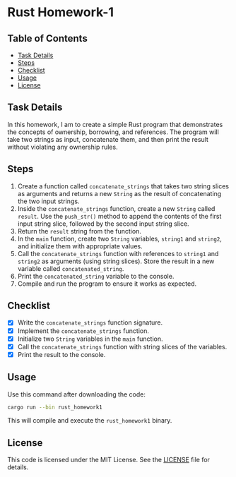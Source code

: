 # Rust Homework-1

## Table of Contents

- [Task Details](#task-details)
- [Steps](#steps)
- [Checklist](#checklist)
- [Usage](#usage)
- [License](#license)

## Task Details

In this homework, I am to create a simple Rust program that demonstrates the concepts of ownership, borrowing, and references. The program will take two strings as input, concatenate them, and then print the result without violating any ownership rules.

## Steps

1. Create a function called `concatenate_strings` that takes two string slices as arguments and returns a new `String` as the result of concatenating the two input strings.
2. Inside the `concatenate_strings` function, create a new `String` called `result`. Use the `push_str()` method to append the contents of the first input string slice, followed by the second input string slice.
3. Return the `result` string from the function.
4. In the `main` function, create two `String` variables, `string1` and `string2`, and initialize them with appropriate values.
5. Call the `concatenate_strings` function with references to `string1` and `string2` as arguments (using string slices). Store the result in a new variable called `concatenated_string`.
6. Print the `concatenated_string` variable to the console.
7. Compile and run the program to ensure it works as expected.

## Checklist

-  [x] Write the `concatenate_strings` function signature.
-  [x] Implement the `concatenate_strings` function.
-  [x] Initialize two `String` variables in the `main` function.
-  [x] Call the `concatenate_strings` function with string slices of the variables.
-  [x] Print the result to the console.

## Usage

Use this command after downloading the code:

```bash
cargo run --bin rust_homework1
```

This will compile and execute the `rust_homework1` binary.

## License

This code is licensed under the MIT License. See the [LICENSE](LICENSE) file for details.
